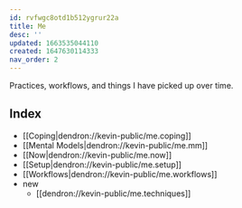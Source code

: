 ```yaml
---
id: rvfwgc8otd1b512ygrur22a
title: Me
desc: ''
updated: 1663535044110
created: 1647630114333
nav_order: 2
---
```


Practices, workflows, and things I have picked up over time.

## Index
- [[Coping|dendron://kevin-public/me.coping]]
- [[Mental Models|dendron://kevin-public/me.mm]]
- [[Now|dendron://kevin-public/me.now]]
- [[Setup|dendron://kevin-public/me.setup]]
- [[Workflows|dendron://kevin-public/me.workflows]]
- new
    - [[dendron://kevin-public/me.techniques]]